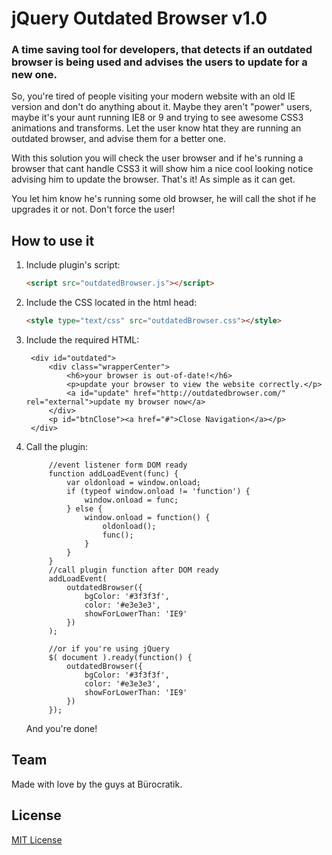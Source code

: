 # jQuery Outdated Browser v1.0

### A time saving tool for developers, that detects if an outdated browser is being used and advises the users to update for a new one.

So, you're tired of people visiting your modern website with an old IE version and don't do anything about it. Maybe they aren't "power" users, maybe it's your aunt running IE8 or 9 and trying to see awesome CSS3 animations and transforms. Let the user know htat they are running an outdated browser, and advise them for a better one. 

With this solution you will check the user browser and if he's running a browser that cant handle CSS3 it will show him a nice cool looking notice advising him to update the browser. That's it! As simple as it can get.

You let him know he's running some old browser, he will call the shot if he upgrades it or not. Don't force the user!

## How to use it


1. Include plugin's script:

	```html
	<script src="outdatedBrowser.js"></script>
	```

4. Include the CSS located in the html head:

	```html
	<style type="text/css" src="outdatedBrowser.css"></style>
	```

5. Include the required HTML:
 
	    <div id="outdated">
            <div class="wrapperCenter">
                <h6>your browser is out-of-date!</h6>
                <p>update your browser to view the website correctly.</p>
                <a id="update" href="http://outdatedbrowser.com/" rel="external">update my browser now</a>
            </div>
            <p id="btnClose"><a href="#">Close Navigation</a></p>
        </div>

6. Call the plugin:

			//event listener form DOM ready
			function addLoadEvent(func) {
			    var oldonload = window.onload;
			    if (typeof window.onload != 'function') {
			        window.onload = func;
			    } else {
			        window.onload = function() {
			            oldonload();
			            func();
			        }
			    }
			}
			//call plugin function after DOM ready
			addLoadEvent(
				outdatedBrowser({
					bgColor: '#3f3f3f',
					color: '#e3e3e3',
					showForLowerThan: 'IE9'
				})
			);
			
			//or if you're using jQuery
			$( document ).ready(function() {
				outdatedBrowser({
					bgColor: '#3f3f3f',
					color: '#e3e3e3',
					showForLowerThan: 'IE9'
				})
			});



	And you're done!

<!--## Structure

The basic structure of the project is given in the following way:


	├── demo/
	│   └── index.html
	├── imgs/
	│   └── outdatedBrowser-close.gif
	├── src/
	│   ├── jquery.easing.1.3.min.js
	│   ├── jquery.min.js
	│   ├── jquery.outdatedBrowser.js
	│   ├── jquery.outdatedBrowser.min.js
	│   └── outdatedBrowser.css-->


## Team

Made with love by the guys at Bürocratik.


## License

[MIT License](http://zenorocha.mit-license.org/)
